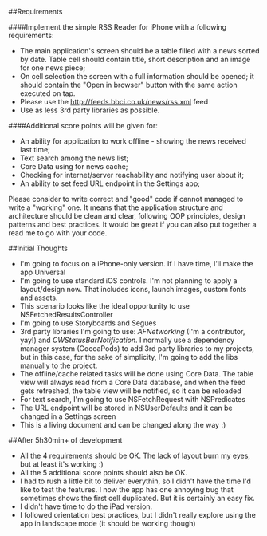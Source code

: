 ##Requirements

####Implement the simple RSS Reader for iPhone with a following requirements:
* The main application's screen should be a table filled with a news sorted by date. Table cell should contain title, short description and an image for one news piece;
* On cell selection the screen with a full information should be opened; it should contain the "Open in browser" button with the same action executed on tap.
* Please use the http://feeds.bbci.co.uk/news/rss.xml feed
* Use as less 3rd party libraries as possible. 

####Additional score points will be given for:
* An ability for application to work offline - showing the news received last time;
* Text search among the news list;
* Core Data using for news cache;
* Checking for internet/server reachability and notifying user about it;
* An ability to set feed URL endpoint in the Settings app;

Please consider to write correct and "good" code if cannot managed to write a "working" one. It means that the application structure and architecture should be clean and clear, following OOP principles, design patterns and best practices. It would be great if you can also put together a read me to go with your code. 

##Initial Thoughts
* I'm going to focus on a iPhone-only version. If I have time, I'll make the app Universal
* I'm going to use standard iOS controls. I'm not planning to apply a layout/design now. That includes icons, launch images, custom fonts and assets.
* This scenario looks like the ideal opportunity to use NSFetchedResultsController
* I'm going to use Storyboards and Segues
* 3rd party libraries I'm going to use: *AFNetworking* (I'm a contributor, yay!) and *CWStatusBarNotification*. I normally use a dependency manager system (CocoaPods) to add 3rd party libraries to my projects, but in this case, for the sake of simplicity, I'm going to add the libs manually to the project.
* The offline/cache related tasks will be done using Core Data. The table view will always read from a Core Data database, and when the feed gets refreshed, the table view will be notified, so it can be reloaded
* For text search, I'm going to use NSFetchRequest with NSPredicates
* The URL endpoint will be stored in NSUserDefaults and it can be changed in a Settings screen
* This is a living document and can be changed along the way :)

##After 5h30min+ of development

* All the 4 requirements should be OK. The lack of layout burn my eyes, but at least it's working :)
* All the 5 additional score points should also be OK.
* I had to rush a little bit to deliver everythin, so I didn't have the time I'd like to test the features. I now the app has one annoying bug that sometimes shows the first cell duplicated. But it is certainly an easy fix.
* I didn't have time to do the iPad version.
* I followed orientation best practices, but I didn't really explore using the app in landscape mode (it should be working though)
